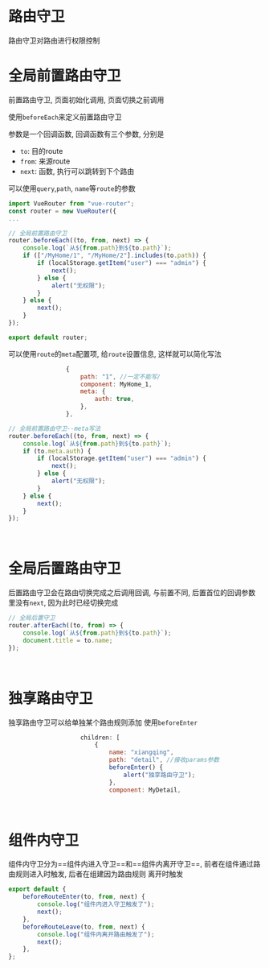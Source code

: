 # 路由守卫

路由守卫对路由进行权限控制

# 全局前置路由守卫

前置路由守卫, 页面初始化调用, 页面切换之前调用

使用`beforeEach`​来定义前置路由守卫

参数是一个回调函数, 回调函数有三个参数, 分别是

* ​`to`​: 目的route
* ​`from`​: 来源route
* ​`next`​: 函数, 执行可以跳转到下个路由

可以使用`query`​,`path`​, `name`​等`route`​的参数 

```js
import VueRouter from "vue-router";
const router = new VueRouter({
...

// 全局前置路由守卫
router.beforeEach((to, from, next) => {
    console.log(`从${from.path}到${to.path}`);
    if (["/MyHome/1", "/MyHome/2"].includes(to.path)) {
        if (localStorage.getItem("user") === "admin") {
            next();
        } else {
            alert("无权限");
        }
    } else {
        next();
    }
});

export default router;

```

可以使用`route`​的`meta`​配置项, 给`route`​设置信息, 这样就可以简化写法

```js
                {
                    path: "1", //一定不能写/
                    component: MyHome_1,
                    meta: {
                        auth: true,
                    },
                },
```

```js
// 全局前置路由守卫--meta写法
router.beforeEach((to, from, next) => {
    console.log(`从${from.path}到${to.path}`);
    if (to.meta.auth) {
        if (localStorage.getItem("user") === "admin") {
            next();
        } else {
            alert("无权限");
        }
    } else {
        next();
    }
});
```

‍

# 全局后置路由守卫

后置路由守卫会在路由切换完成之后调用回调, 与前置不同, 后置首位的回调参数里没有`next`​, 因为此时已经切换完成

```js
// 全局后置守卫
router.afterEach((to, from) => {
    console.log(`从${from.path}到${to.path}`);
    document.title = to.name;
});
```

‍

# 独享路由守卫

独享路由守卫可以给单独某个路由规则添加 使用`beforeEnter`​

```js
                    children: [
                        {
                            name: "xiangqing",
                            path: "detail", //接收params参数
                            beforeEnter() {
                                alert("独享路由守卫");
                            },
                            component: MyDetail,
```

‍

# 组件内守卫

组件内守卫分为==组件内进入守卫==和==组件内离开守卫==, 前者在组件通过路由规则进入时触发, 后者在组建因为路由规则 离开时触发

```js
export default {
    beforeRouteEnter(to, from, next) {
        console.log("组件内进入守卫触发了");
        next();
    },
    beforeRouteLeave(to, from, next) {
        console.log("组件内离开路由触发了");
        next();
    },
};
```
